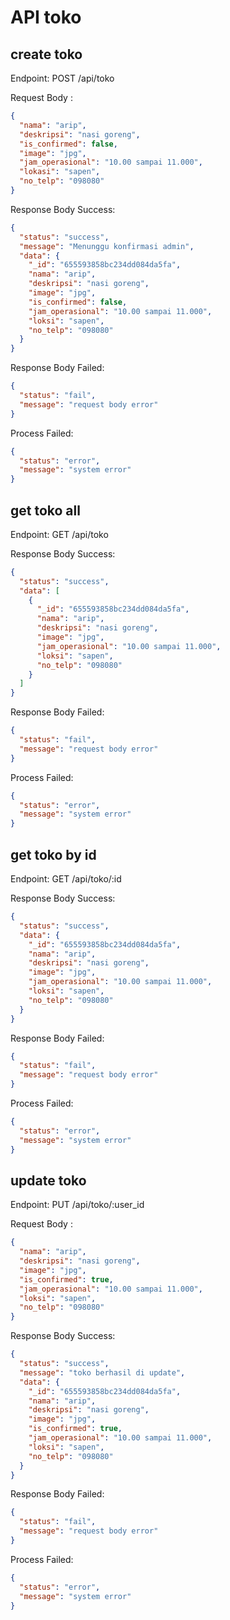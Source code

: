 # API toko

## create toko

Endpoint: POST /api/toko

Request Body :

```json
{
  "nama": "arip",
  "deskripsi": "nasi goreng",
  "is_confirmed": false,
  "image": "jpg",
  "jam_operasional": "10.00 sampai 11.000",
  "lokasi": "sapen",
  "no_telp": "098080"
}
```

Response Body Success:

```json
{
  "status": "success",
  "message": "Menunggu konfirmasi admin",
  "data": {
    "_id": "655593858bc234dd084da5fa",
    "nama": "arip",
    "deskripsi": "nasi goreng",
    "image": "jpg",
    "is_confirmed": false,
    "jam_operasional": "10.00 sampai 11.000",
    "loksi": "sapen",
    "no_telp": "098080"
  }
}
```

Response Body Failed:

```json
{
  "status": "fail",
  "message": "request body error"
}
```

Process Failed:

```json
{
  "status": "error",
  "message": "system error"
}
```

## get toko all

Endpoint: GET /api/toko

Response Body Success:

```json
{
  "status": "success",
  "data": [
    {
      "_id": "655593858bc234dd084da5fa",
      "nama": "arip",
      "deskripsi": "nasi goreng",
      "image": "jpg",
      "jam_operasional": "10.00 sampai 11.000",
      "loksi": "sapen",
      "no_telp": "098080"
    }
  ]
}
```

Response Body Failed:

```json
{
  "status": "fail",
  "message": "request body error"
}
```

Process Failed:

```json
{
  "status": "error",
  "message": "system error"
}
```

## get toko by id

Endpoint: GET /api/toko/:id

Response Body Success:

```json
{
  "status": "success",
  "data": {
    "_id": "655593858bc234dd084da5fa",
    "nama": "arip",
    "deskripsi": "nasi goreng",
    "image": "jpg",
    "jam_operasional": "10.00 sampai 11.000",
    "loksi": "sapen",
    "no_telp": "098080"
  }
}
```

Response Body Failed:

```json
{
  "status": "fail",
  "message": "request body error"
}
```

Process Failed:

```json
{
  "status": "error",
  "message": "system error"
}
```

## update toko

Endpoint: PUT /api/toko/:user_id

Request Body :

```json
{
  "nama": "arip",
  "deskripsi": "nasi goreng",
  "image": "jpg",
  "is_confirmed": true,
  "jam_operasional": "10.00 sampai 11.000",
  "loksi": "sapen",
  "no_telp": "098080"
}
```

Response Body Success:

```json
{
  "status": "success",
  "message": "toko berhasil di update",
  "data": {
    "_id": "655593858bc234dd084da5fa",
    "nama": "arip",
    "deskripsi": "nasi goreng",
    "image": "jpg",
    "is_confirmed": true,
    "jam_operasional": "10.00 sampai 11.000",
    "loksi": "sapen",
    "no_telp": "098080"
  }
}
```

Response Body Failed:

```json
{
  "status": "fail",
  "message": "request body error"
}
```

Process Failed:

```json
{
  "status": "error",
  "message": "system error"
}
```
